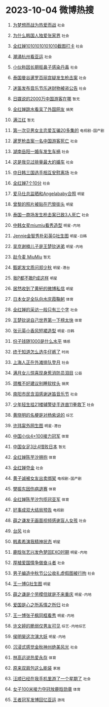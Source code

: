 # 2023-10-04 微博热搜 
1. [为梦想而战为热爱而战](https://m.weibo.cn/search?containerid=100103type%3D1%26t%3D10%26q%3D%23%E4%B8%BA%E6%A2%A6%E6%83%B3%E8%80%8C%E6%88%98%E4%B8%BA%E7%83%AD%E7%88%B1%E8%80%8C%E6%88%98%23&stream_entry_id=51&isnewpage=1&extparam=seat%3D1%26stream_entry_id%3D51%26pos%3D0%26c_type%3D51%26filter_type%3Drealtimehot%26dgr%3D0%26cate%3D10103%26q%3D%2523%25E4%25B8%25BA%25E6%25A2%25A6%25E6%2583%25B3%25E8%2580%258C%25E6%2588%2598%25E4%25B8%25BA%25E7%2583%25AD%25E7%2588%25B1%25E8%2580%258C%25E6%2588%2598%2523%26display_time%3D1696364291%26pre_seqid%3D16963642913200234726) `社会` 

2. [为什么韩国人独爱张家界](https://m.weibo.cn/search?containerid=100103type%3D1%26t%3D10%26q%3D%23%E4%B8%BA%E4%BB%80%E4%B9%88%E9%9F%A9%E5%9B%BD%E4%BA%BA%E7%8B%AC%E7%88%B1%E5%BC%A0%E5%AE%B6%E7%95%8C%23&stream_entry_id=31&isnewpage=1&extparam=seat%3D1%26realpos%3D1%26dgr%3D0%26pos%3D0%26c_type%3D31%26band_rank%3D1%26flag%3D1%26filter_type%3Drealtimehot%26stream_entry_id%3D31%26q%3D%2523%25E4%25B8%25BA%25E4%25BB%2580%25E4%25B9%2588%25E9%259F%25A9%25E5%259B%25BD%25E4%25BA%25BA%25E7%258B%25AC%25E7%2588%25B1%25E5%25BC%25A0%25E5%25AE%25B6%25E7%2595%258C%2523%26cate%3D5001%26lcate%3D5001%26display_time%3D1696364291%26pre_seqid%3D16963642913200234726) `社会` 

3. [全红婵10101010101010截图打卡](https://m.weibo.cn/search?containerid=100103type%3D1%26t%3D10%26q%3D%23%E5%85%A8%E7%BA%A2%E5%A9%B510101010101010%E6%88%AA%E5%9B%BE%E6%89%93%E5%8D%A1%23&stream_entry_id=31&isnewpage=1&extparam=seat%3D1%26realpos%3D2%26dgr%3D0%26pos%3D1%26c_type%3D31%26band_rank%3D2%26flag%3D16%26filter_type%3Drealtimehot%26stream_entry_id%3D31%26q%3D%2523%25E5%2585%25A8%25E7%25BA%25A2%25E5%25A9%25B510101010101010%25E6%2588%25AA%25E5%259B%25BE%25E6%2589%2593%25E5%258D%25A1%2523%26cate%3D5001%26lcate%3D5001%26display_time%3D1696364291%26pre_seqid%3D16963642913200234726) `社会` 

4. [潮涌杭州看亚运](https://m.weibo.cn/search?containerid=100103type%3D1%26t%3D10%26q%3D%23%E6%BD%AE%E6%B6%8C%E6%9D%AD%E5%B7%9E%E7%9C%8B%E4%BA%9A%E8%BF%90%23&stream_entry_id=31&isnewpage=1&extparam=seat%3D1%26realpos%3D3%26dgr%3D0%26pos%3D2%26c_type%3D31%26band_rank%3D3%26flag%3D0%26filter_type%3Drealtimehot%26stream_entry_id%3D31%26q%3D%2523%25E6%25BD%25AE%25E6%25B6%258C%25E6%259D%25AD%25E5%25B7%259E%25E7%259C%258B%25E4%25BA%259A%25E8%25BF%2590%2523%26cate%3D5001%26lcate%3D5001%26display_time%3D1696364291%26pre_seqid%3D16963642913200234726) `社会` 

5. [小伙称因长期抠鼻子感染丹毒](https://m.weibo.cn/search?containerid=100103type%3D1%26t%3D10%26q%3D%23%E5%B0%8F%E4%BC%99%E7%A7%B0%E5%9B%A0%E9%95%BF%E6%9C%9F%E6%8A%A0%E9%BC%BB%E5%AD%90%E6%84%9F%E6%9F%93%E4%B8%B9%E6%AF%92%23&stream_entry_id=31&isnewpage=1&extparam=seat%3D1%26realpos%3D4%26dgr%3D0%26pos%3D3%26c_type%3D31%26band_rank%3D4%26flag%3D0%26filter_type%3Drealtimehot%26stream_entry_id%3D31%26q%3D%2523%25E5%25B0%258F%25E4%25BC%2599%25E7%25A7%25B0%25E5%259B%25A0%25E9%2595%25BF%25E6%259C%259F%25E6%258A%25A0%25E9%25BC%25BB%25E5%25AD%2590%25E6%2584%259F%25E6%259F%2593%25E4%25B8%25B9%25E6%25AF%2592%2523%26cate%3D5001%26lcate%3D5001%26display_time%3D1696364291%26pre_seqid%3D16963642913200234726) `社会` 

6. [泰国曼谷暹罗百丽宫疑发生枪击案](https://m.weibo.cn/search?containerid=100103type%3D1%26t%3D10%26q%3D%23%E6%B3%B0%E5%9B%BD%E6%9B%BC%E8%B0%B7%E6%9A%B9%E7%BD%97%E7%99%BE%E4%B8%BD%E5%AE%AB%E7%96%91%E5%8F%91%E7%94%9F%E6%9E%AA%E5%87%BB%E6%A1%88%23&stream_entry_id=31&isnewpage=1&extparam=seat%3D1%26realpos%3D5%26dgr%3D0%26pos%3D4%26c_type%3D31%26band_rank%3D5%26flag%3D0%26filter_type%3Drealtimehot%26stream_entry_id%3D31%26q%3D%2523%25E6%25B3%25B0%25E5%259B%25BD%25E6%259B%25BC%25E8%25B0%25B7%25E6%259A%25B9%25E7%25BD%2597%25E7%2599%25BE%25E4%25B8%25BD%25E5%25AE%25AB%25E7%2596%2591%25E5%258F%2591%25E7%2594%259F%25E6%259E%25AA%25E5%2587%25BB%25E6%25A1%2588%2523%26cate%3D5001%26lcate%3D5001%26display_time%3D1696364291%26pre_seqid%3D16963642913200234726) `社会` 

7. [迷笛发布音乐节乐迷财物被盗公告](https://m.weibo.cn/search?containerid=100103type%3D1%26t%3D10%26q%3D%23%E8%BF%B7%E7%AC%9B%E5%8F%91%E5%B8%83%E9%9F%B3%E4%B9%90%E8%8A%82%E4%B9%90%E8%BF%B7%E8%B4%A2%E7%89%A9%E8%A2%AB%E7%9B%97%E5%85%AC%E5%91%8A%23&stream_entry_id=31&isnewpage=1&extparam=seat%3D1%26realpos%3D6%26dgr%3D0%26pos%3D5%26c_type%3D31%26band_rank%3D6%26flag%3D0%26filter_type%3Drealtimehot%26stream_entry_id%3D31%26q%3D%2523%25E8%25BF%25B7%25E7%25AC%259B%25E5%258F%2591%25E5%25B8%2583%25E9%259F%25B3%25E4%25B9%2590%25E8%258A%2582%25E4%25B9%2590%25E8%25BF%25B7%25E8%25B4%25A2%25E7%2589%25A9%25E8%25A2%25AB%25E7%259B%2597%25E5%2585%25AC%25E5%2591%258A%2523%26cate%3D5001%26lcate%3D5001%26display_time%3D1696364291%26pre_seqid%3D16963642913200234726) `社会` 

8. [日媒说的2000万中国游客在哪](https://m.weibo.cn/search?containerid=100103type%3D1%26t%3D10%26q%3D%E6%97%A5%E5%AA%92%E8%AF%B4%E7%9A%842000%E4%B8%87%E4%B8%AD%E5%9B%BD%E6%B8%B8%E5%AE%A2%E5%9C%A8%E5%93%AA&stream_entry_id=31&isnewpage=1&extparam=seat%3D1%26realpos%3D7%26dgr%3D0%26pos%3D6%26c_type%3D31%26band_rank%3D7%26flag%3D0%26filter_type%3Drealtimehot%26stream_entry_id%3D31%26q%3D%25E6%2597%25A5%25E5%25AA%2592%25E8%25AF%25B4%25E7%259A%25842000%25E4%25B8%2587%25E4%25B8%25AD%25E5%259B%25BD%25E6%25B8%25B8%25E5%25AE%25A2%25E5%259C%25A8%25E5%2593%25AA%26cate%3D5001%26lcate%3D5001%26display_time%3D1696364291%26pre_seqid%3D16963642913200234726) `暂无` 

9. [全红婵跳水看呆了外国网友](https://m.weibo.cn/search?containerid=100103type%3D1%26t%3D10%26q%3D%23%E5%85%A8%E7%BA%A2%E5%A9%B5%E8%B7%B3%E6%B0%B4%E7%9C%8B%E5%91%86%E4%BA%86%E5%A4%96%E5%9B%BD%E7%BD%91%E5%8F%8B%23&stream_entry_id=31&isnewpage=1&extparam=seat%3D1%26realpos%3D8%26dgr%3D0%26pos%3D7%26c_type%3D31%26band_rank%3D8%26flag%3D0%26filter_type%3Drealtimehot%26stream_entry_id%3D31%26q%3D%2523%25E5%2585%25A8%25E7%25BA%25A2%25E5%25A9%25B5%25E8%25B7%25B3%25E6%25B0%25B4%25E7%259C%258B%25E5%2591%2586%25E4%25BA%2586%25E5%25A4%2596%25E5%259B%25BD%25E7%25BD%2591%25E5%258F%258B%2523%26cate%3D5001%26lcate%3D5001%26display_time%3D1696364291%26pre_seqid%3D16963642913200234726) `搞笑` 

10. [满江红](https://m.weibo.cn/search?containerid=100103type%3D1%26t%3D10%26q%3D%E6%BB%A1%E6%B1%9F%E7%BA%A2&stream_entry_id=31&isnewpage=1&extparam=seat%3D1%26realpos%3D9%26dgr%3D0%26pos%3D8%26c_type%3D31%26band_rank%3D9%26flag%3D0%26filter_type%3Drealtimehot%26stream_entry_id%3D31%26q%3D%25E6%25BB%25A1%25E6%25B1%259F%25E7%25BA%25A2%26cate%3D5001%26lcate%3D5001%26display_time%3D1696364291%26pre_seqid%3D16963642913200234726) `暂无` 

11. [第一次见男女主恋爱互骗20多集的](https://m.weibo.cn/search?containerid=100103type%3D1%26t%3D10%26q%3D%23%E7%AC%AC%E4%B8%80%E6%AC%A1%E8%A7%81%E7%94%B7%E5%A5%B3%E4%B8%BB%E6%81%8B%E7%88%B1%E4%BA%92%E9%AA%9720%E5%A4%9A%E9%9B%86%E7%9A%84%23&stream_entry_id=31&isnewpage=1&extparam=seat%3D1%26realpos%3D10%26dgr%3D0%26pos%3D9%26c_type%3D31%26band_rank%3D10%26flag%3D0%26filter_type%3Drealtimehot%26stream_entry_id%3D31%26q%3D%2523%25E7%25AC%25AC%25E4%25B8%2580%25E6%25AC%25A1%25E8%25A7%2581%25E7%2594%25B7%25E5%25A5%25B3%25E4%25B8%25BB%25E6%2581%258B%25E7%2588%25B1%25E4%25BA%2592%25E9%25AA%259720%25E5%25A4%259A%25E9%259B%2586%25E7%259A%2584%2523%26cate%3D5001%26lcate%3D5001%26display_time%3D1696364291%26pre_seqid%3D16963642913200234726) `电视剧-国产剧` 

12. [暹罗枪击案一名中国游客死亡](https://m.weibo.cn/search?containerid=100103type%3D1%26t%3D10%26q%3D%23%E6%9A%B9%E7%BD%97%E6%9E%AA%E5%87%BB%E6%A1%88%E4%B8%80%E5%90%8D%E4%B8%AD%E5%9B%BD%E6%B8%B8%E5%AE%A2%E6%AD%BB%E4%BA%A1%23&stream_entry_id=31&isnewpage=1&extparam=seat%3D1%26realpos%3D11%26dgr%3D0%26pos%3D10%26c_type%3D31%26band_rank%3D11%26flag%3D2%26filter_type%3Drealtimehot%26stream_entry_id%3D31%26q%3D%2523%25E6%259A%25B9%25E7%25BD%2597%25E6%259E%25AA%25E5%2587%25BB%25E6%25A1%2588%25E4%25B8%2580%25E5%2590%258D%25E4%25B8%25AD%25E5%259B%25BD%25E6%25B8%25B8%25E5%25AE%25A2%25E6%25AD%25BB%25E4%25BA%25A1%2523%26cate%3D5001%26lcate%3D5001%26display_time%3D1696364291%26pre_seqid%3D16963642913200234726) `社会` 

13. [湖南岳阳一婚车发生车祸](https://m.weibo.cn/search?containerid=100103type%3D1%26t%3D10%26q%3D%23%E6%B9%96%E5%8D%97%E5%B2%B3%E9%98%B3%E4%B8%80%E5%A9%9A%E8%BD%A6%E5%8F%91%E7%94%9F%E8%BD%A6%E7%A5%B8%23&stream_entry_id=31&isnewpage=1&extparam=seat%3D1%26realpos%3D12%26dgr%3D0%26pos%3D11%26c_type%3D31%26band_rank%3D12%26flag%3D2%26filter_type%3Drealtimehot%26stream_entry_id%3D31%26q%3D%2523%25E6%25B9%2596%25E5%258D%2597%25E5%25B2%25B3%25E9%2598%25B3%25E4%25B8%2580%25E5%25A9%259A%25E8%25BD%25A6%25E5%258F%2591%25E7%2594%259F%25E8%25BD%25A6%25E7%25A5%25B8%2523%26cate%3D5001%26lcate%3D5001%26display_time%3D1696364291%26pre_seqid%3D16963642913200234726) `社会` 

14. [这是我见过排量最大的婚车](https://m.weibo.cn/search?containerid=100103type%3D1%26t%3D10%26q%3D%23%E8%BF%99%E6%98%AF%E6%88%91%E8%A7%81%E8%BF%87%E6%8E%92%E9%87%8F%E6%9C%80%E5%A4%A7%E7%9A%84%E5%A9%9A%E8%BD%A6%23&stream_entry_id=31&isnewpage=1&extparam=seat%3D1%26realpos%3D13%26dgr%3D0%26pos%3D12%26c_type%3D31%26band_rank%3D13%26flag%3D32768%26filter_type%3Drealtimehot%26stream_entry_id%3D31%26q%3D%2523%25E8%25BF%2599%25E6%2598%25AF%25E6%2588%2591%25E8%25A7%2581%25E8%25BF%2587%25E6%258E%2592%25E9%2587%258F%25E6%259C%2580%25E5%25A4%25A7%25E7%259A%2584%25E5%25A9%259A%25E8%25BD%25A6%2523%26cate%3D5001%26lcate%3D5001%26display_time%3D1696364291%26pre_seqid%3D16963642913200234726) `社会` 

15. [中日韩三国选手相互安慰离场](https://m.weibo.cn/search?containerid=100103type%3D1%26t%3D10%26q%3D%23%E4%B8%AD%E6%97%A5%E9%9F%A9%E4%B8%89%E5%9B%BD%E9%80%89%E6%89%8B%E7%9B%B8%E4%BA%92%E5%AE%89%E6%85%B0%E7%A6%BB%E5%9C%BA%23&stream_entry_id=31&isnewpage=1&extparam=seat%3D1%26realpos%3D14%26dgr%3D0%26pos%3D13%26c_type%3D31%26band_rank%3D14%26flag%3D0%26filter_type%3Drealtimehot%26stream_entry_id%3D31%26q%3D%2523%25E4%25B8%25AD%25E6%2597%25A5%25E9%259F%25A9%25E4%25B8%2589%25E5%259B%25BD%25E9%2580%2589%25E6%2589%258B%25E7%259B%25B8%25E4%25BA%2592%25E5%25AE%2589%25E6%2585%25B0%25E7%25A6%25BB%25E5%259C%25BA%2523%26cate%3D5001%26lcate%3D5001%26display_time%3D1696364291%26pre_seqid%3D16963642913200234726) `社会` 

16. [全红婵7个10分](https://m.weibo.cn/search?containerid=100103type%3D1%26t%3D10%26q%3D%23%E5%85%A8%E7%BA%A2%E5%A9%B57%E4%B8%AA10%E5%88%86%23&stream_entry_id=31&isnewpage=1&extparam=seat%3D1%26realpos%3D15%26dgr%3D0%26pos%3D14%26c_type%3D31%26band_rank%3D15%26flag%3D0%26filter_type%3Drealtimehot%26stream_entry_id%3D31%26q%3D%2523%25E5%2585%25A8%25E7%25BA%25A2%25E5%25A9%25B57%25E4%25B8%25AA10%25E5%2588%2586%2523%26cate%3D5001%26lcate%3D5001%26display_time%3D1696364291%26pre_seqid%3D16963642913200234726) `社会` 

17. [爱马仕总监晒和Angelababy合照](https://m.weibo.cn/search?containerid=100103type%3D1%26t%3D10%26q%3D%23%E7%88%B1%E9%A9%AC%E4%BB%95%E6%80%BB%E7%9B%91%E6%99%92%E5%92%8CAngelababy%E5%90%88%E7%85%A7%23&stream_entry_id=31&isnewpage=1&extparam=seat%3D1%26realpos%3D16%26dgr%3D0%26pos%3D15%26c_type%3D31%26band_rank%3D16%26flag%3D2%26filter_type%3Drealtimehot%26stream_entry_id%3D31%26q%3D%2523%25E7%2588%25B1%25E9%25A9%25AC%25E4%25BB%2595%25E6%2580%25BB%25E7%259B%2591%25E6%2599%2592%25E5%2592%258CAngelababy%25E5%2590%2588%25E7%2585%25A7%2523%26cate%3D5001%26lcate%3D5001%26display_time%3D1696364291%26pre_seqid%3D16963642913200234726) `明星` 

18. [曾黎的照片被贴在巴黎街头](https://m.weibo.cn/search?containerid=100103type%3D1%26t%3D10%26q%3D%23%E6%9B%BE%E9%BB%8E%E7%9A%84%E7%85%A7%E7%89%87%E8%A2%AB%E8%B4%B4%E5%9C%A8%E5%B7%B4%E9%BB%8E%E8%A1%97%E5%A4%B4%23&stream_entry_id=31&isnewpage=1&extparam=seat%3D1%26realpos%3D17%26dgr%3D0%26pos%3D16%26c_type%3D31%26band_rank%3D17%26flag%3D2%26filter_type%3Drealtimehot%26stream_entry_id%3D31%26q%3D%2523%25E6%259B%25BE%25E9%25BB%258E%25E7%259A%2584%25E7%2585%25A7%25E7%2589%2587%25E8%25A2%25AB%25E8%25B4%25B4%25E5%259C%25A8%25E5%25B7%25B4%25E9%25BB%258E%25E8%25A1%2597%25E5%25A4%25B4%2523%26cate%3D5001%26lcate%3D5001%26display_time%3D1696364291%26pre_seqid%3D16963642913200234726) `明星` 

19. [泰国一商场发生枪击案已致3人死亡](https://m.weibo.cn/search?containerid=100103type%3D1%26t%3D10%26q%3D%23%E6%B3%B0%E5%9B%BD%E4%B8%80%E5%95%86%E5%9C%BA%E5%8F%91%E7%94%9F%E6%9E%AA%E5%87%BB%E6%A1%88%E5%B7%B2%E8%87%B43%E4%BA%BA%E6%AD%BB%E4%BA%A1%23&stream_entry_id=31&isnewpage=1&extparam=seat%3D1%26realpos%3D18%26dgr%3D0%26pos%3D17%26c_type%3D31%26band_rank%3D18%26flag%3D0%26filter_type%3Drealtimehot%26stream_entry_id%3D31%26q%3D%2523%25E6%25B3%25B0%25E5%259B%25BD%25E4%25B8%2580%25E5%2595%2586%25E5%259C%25BA%25E5%258F%2591%25E7%2594%259F%25E6%259E%25AA%25E5%2587%25BB%25E6%25A1%2588%25E5%25B7%25B2%25E8%2587%25B43%25E4%25BA%25BA%25E6%25AD%25BB%25E4%25BA%25A1%2523%26cate%3D5001%26lcate%3D5001%26display_time%3D1696364291%26pre_seqid%3D16963642913200234726) `社会` 

20. [中韩女星miumiu看秀造型](https://m.weibo.cn/search?containerid=100103type%3D1%26t%3D10%26q%3D%23%E4%B8%AD%E9%9F%A9%E5%A5%B3%E6%98%9Fmiumiu%E7%9C%8B%E7%A7%80%E9%80%A0%E5%9E%8B%23&stream_entry_id=31&isnewpage=1&extparam=seat%3D1%26realpos%3D19%26dgr%3D0%26pos%3D18%26c_type%3D31%26band_rank%3D19%26flag%3D0%26filter_type%3Drealtimehot%26stream_entry_id%3D31%26q%3D%2523%25E4%25B8%25AD%25E9%259F%25A9%25E5%25A5%25B3%25E6%2598%259Fmiumiu%25E7%259C%258B%25E7%25A7%2580%25E9%2580%25A0%25E5%259E%258B%2523%26cate%3D5001%26lcate%3D5001%26display_time%3D1696364291%26pre_seqid%3D16963642913200234726) `明星-内地` 

21. [Jennie金智秀朴彩英G社生图](https://m.weibo.cn/search?containerid=100103type%3D1%26t%3D10%26q%3D%23Jennie%E9%87%91%E6%99%BA%E7%A7%80%E6%9C%B4%E5%BD%A9%E8%8B%B1G%E7%A4%BE%E7%94%9F%E5%9B%BE%23&stream_entry_id=31&isnewpage=1&extparam=seat%3D1%26realpos%3D20%26dgr%3D0%26pos%3D19%26c_type%3D31%26band_rank%3D20%26flag%3D0%26filter_type%3Drealtimehot%26stream_entry_id%3D31%26q%3D%2523Jennie%25E9%2587%2591%25E6%2599%25BA%25E7%25A7%2580%25E6%259C%25B4%25E5%25BD%25A9%25E8%258B%25B1G%25E7%25A4%25BE%25E7%2594%259F%25E5%259B%25BE%2523%26cate%3D5001%26lcate%3D5001%26display_time%3D1696364291%26pre_seqid%3D16963642913200234726) `明星-日韩` 

22. [吴京谢楠儿子是王楚钦迷弟](https://m.weibo.cn/search?containerid=100103type%3D1%26t%3D10%26q%3D%23%E5%90%B4%E4%BA%AC%E8%B0%A2%E6%A5%A0%E5%84%BF%E5%AD%90%E6%98%AF%E7%8E%8B%E6%A5%9A%E9%92%A6%E8%BF%B7%E5%BC%9F%23&stream_entry_id=31&isnewpage=1&extparam=seat%3D1%26realpos%3D21%26dgr%3D0%26pos%3D20%26c_type%3D31%26band_rank%3D21%26flag%3D0%26filter_type%3Drealtimehot%26stream_entry_id%3D31%26q%3D%2523%25E5%2590%25B4%25E4%25BA%25AC%25E8%25B0%25A2%25E6%25A5%25A0%25E5%2584%25BF%25E5%25AD%2590%25E6%2598%25AF%25E7%258E%258B%25E6%25A5%259A%25E9%2592%25A6%25E8%25BF%25B7%25E5%25BC%259F%2523%26cate%3D5001%26lcate%3D5001%26display_time%3D1696364291%26pre_seqid%3D16963642913200234726) `明星-内地` 

23. [赵今麦 MiuMiu](https://m.weibo.cn/search?containerid=100103type%3D1%26t%3D10%26q%3D%E8%B5%B5%E4%BB%8A%E9%BA%A6+MiuMiu&stream_entry_id=31&isnewpage=1&extparam=seat%3D1%26realpos%3D22%26dgr%3D0%26pos%3D21%26c_type%3D31%26band_rank%3D22%26flag%3D0%26filter_type%3Drealtimehot%26stream_entry_id%3D31%26q%3D%25E8%25B5%25B5%25E4%25BB%258A%25E9%25BA%25A6%2520MiuMiu%26cate%3D5001%26lcate%3D5001%26display_time%3D1696364291%26pre_seqid%3D16963642913200234726) `暂无` 

24. [甄妮发文质问郑少秋](https://m.weibo.cn/search?containerid=100103type%3D1%26t%3D10%26q%3D%23%E7%94%84%E5%A6%AE%E5%8F%91%E6%96%87%E8%B4%A8%E9%97%AE%E9%83%91%E5%B0%91%E7%A7%8B%23&stream_entry_id=31&isnewpage=1&extparam=seat%3D1%26realpos%3D23%26dgr%3D0%26pos%3D22%26c_type%3D31%26band_rank%3D23%26flag%3D0%26filter_type%3Drealtimehot%26stream_entry_id%3D31%26q%3D%2523%25E7%2594%2584%25E5%25A6%25AE%25E5%258F%2591%25E6%2596%2587%25E8%25B4%25A8%25E9%2597%25AE%25E9%2583%2591%25E5%25B0%2591%25E7%25A7%258B%2523%26cate%3D5001%26lcate%3D5001%26display_time%3D1696364291%26pre_seqid%3D16963642913200234726) `明星-港台` 

25. [我P都不敢P成这样](https://m.weibo.cn/search?containerid=100103type%3D1%26t%3D10%26q%3D%23%E6%88%91P%E9%83%BD%E4%B8%8D%E6%95%A2P%E6%88%90%E8%BF%99%E6%A0%B7%23&stream_entry_id=31&isnewpage=1&extparam=seat%3D1%26realpos%3D24%26dgr%3D0%26pos%3D23%26c_type%3D31%26band_rank%3D24%26flag%3D0%26filter_type%3Drealtimehot%26stream_entry_id%3D31%26q%3D%2523%25E6%2588%2591P%25E9%2583%25BD%25E4%25B8%258D%25E6%2595%25A2P%25E6%2588%2590%25E8%25BF%2599%25E6%25A0%25B7%2523%26cate%3D5001%26lcate%3D5001%26display_time%3D1696364291%26pre_seqid%3D16963642913200234726) `明星` 

26. [居然收到了黄轩的微博私信](https://m.weibo.cn/search?containerid=100103type%3D1%26t%3D10%26q%3D%23%E5%B1%85%E7%84%B6%E6%94%B6%E5%88%B0%E4%BA%86%E9%BB%84%E8%BD%A9%E7%9A%84%E5%BE%AE%E5%8D%9A%E7%A7%81%E4%BF%A1%23&stream_entry_id=31&isnewpage=1&extparam=seat%3D1%26realpos%3D25%26dgr%3D0%26pos%3D24%26c_type%3D31%26band_rank%3D25%26flag%3D0%26filter_type%3Drealtimehot%26stream_entry_id%3D31%26q%3D%2523%25E5%25B1%2585%25E7%2584%25B6%25E6%2594%25B6%25E5%2588%25B0%25E4%25BA%2586%25E9%25BB%2584%25E8%25BD%25A9%25E7%259A%2584%25E5%25BE%25AE%25E5%258D%259A%25E7%25A7%2581%25E4%25BF%25A1%2523%26cate%3D5001%26lcate%3D5001%26display_time%3D1696364291%26pre_seqid%3D16963642913200234726) `明星` 

27. [日本女足全队向水庆霞鞠躬](https://m.weibo.cn/search?containerid=100103type%3D1%26t%3D10%26q%3D%23%E6%97%A5%E6%9C%AC%E5%A5%B3%E8%B6%B3%E5%85%A8%E9%98%9F%E5%90%91%E6%B0%B4%E5%BA%86%E9%9C%9E%E9%9E%A0%E8%BA%AC%23&stream_entry_id=31&isnewpage=1&extparam=seat%3D1%26realpos%3D26%26dgr%3D0%26pos%3D25%26c_type%3D31%26band_rank%3D26%26flag%3D0%26filter_type%3Drealtimehot%26stream_entry_id%3D31%26q%3D%2523%25E6%2597%25A5%25E6%259C%25AC%25E5%25A5%25B3%25E8%25B6%25B3%25E5%2585%25A8%25E9%2598%259F%25E5%2590%2591%25E6%25B0%25B4%25E5%25BA%2586%25E9%259C%259E%25E9%259E%25A0%25E8%25BA%25AC%2523%26cate%3D5001%26lcate%3D5001%26display_time%3D1696364291%26pre_seqid%3D16963642913200234726) `体育` 

28. [全红婵的采访一般只有三个字](https://m.weibo.cn/search?containerid=100103type%3D1%26t%3D10%26q%3D%23%E5%85%A8%E7%BA%A2%E5%A9%B5%E7%9A%84%E9%87%87%E8%AE%BF%E4%B8%80%E8%88%AC%E5%8F%AA%E6%9C%89%E4%B8%89%E4%B8%AA%E5%AD%97%23&stream_entry_id=31&isnewpage=1&extparam=seat%3D1%26realpos%3D27%26dgr%3D0%26pos%3D26%26c_type%3D31%26band_rank%3D27%26flag%3D0%26filter_type%3Drealtimehot%26stream_entry_id%3D31%26q%3D%2523%25E5%2585%25A8%25E7%25BA%25A2%25E5%25A9%25B5%25E7%259A%2584%25E9%2587%2587%25E8%25AE%25BF%25E4%25B8%2580%25E8%2588%25AC%25E5%258F%25AA%25E6%259C%2589%25E4%25B8%2589%25E4%25B8%25AA%25E5%25AD%2597%2523%26cate%3D5001%26lcate%3D5001%26display_time%3D1696364291%26pre_seqid%3D16963642913200234726) `社会` 

29. [王楚钦说自己世界第一下榜太快](https://m.weibo.cn/search?containerid=100103type%3D1%26t%3D10%26q%3D%23%E7%8E%8B%E6%A5%9A%E9%92%A6%E8%AF%B4%E8%87%AA%E5%B7%B1%E4%B8%96%E7%95%8C%E7%AC%AC%E4%B8%80%E4%B8%8B%E6%A6%9C%E5%A4%AA%E5%BF%AB%23&stream_entry_id=31&isnewpage=1&extparam=seat%3D1%26realpos%3D28%26dgr%3D0%26pos%3D27%26c_type%3D31%26band_rank%3D28%26flag%3D0%26filter_type%3Drealtimehot%26stream_entry_id%3D31%26q%3D%2523%25E7%258E%258B%25E6%25A5%259A%25E9%2592%25A6%25E8%25AF%25B4%25E8%2587%25AA%25E5%25B7%25B1%25E4%25B8%2596%25E7%2595%258C%25E7%25AC%25AC%25E4%25B8%2580%25E4%25B8%258B%25E6%25A6%259C%25E5%25A4%25AA%25E5%25BF%25AB%2523%26cate%3D5001%26lcate%3D5001%26display_time%3D1696364291%26pre_seqid%3D16963642913200234726) `体育` 

30. [张元英小香风短裙造型](https://m.weibo.cn/search?containerid=100103type%3D1%26t%3D10%26q%3D%23%E5%BC%A0%E5%85%83%E8%8B%B1%E5%B0%8F%E9%A6%99%E9%A3%8E%E7%9F%AD%E8%A3%99%E9%80%A0%E5%9E%8B%23&stream_entry_id=31&isnewpage=1&extparam=seat%3D1%26realpos%3D29%26dgr%3D0%26pos%3D28%26c_type%3D31%26band_rank%3D29%26flag%3D0%26filter_type%3Drealtimehot%26stream_entry_id%3D31%26q%3D%2523%25E5%25BC%25A0%25E5%2585%2583%25E8%258B%25B1%25E5%25B0%258F%25E9%25A6%2599%25E9%25A3%258E%25E7%259F%25AD%25E8%25A3%2599%25E9%2580%25A0%25E5%259E%258B%2523%26cate%3D5001%26lcate%3D5001%26display_time%3D1696364291%26pre_seqid%3D16963642913200234726) `明星-日韩` 

31. [份子钱随1000是什么水平](https://m.weibo.cn/search?containerid=100103type%3D1%26t%3D10%26q%3D%23%E4%BB%BD%E5%AD%90%E9%92%B1%E9%9A%8F1000%E6%98%AF%E4%BB%80%E4%B9%88%E6%B0%B4%E5%B9%B3%23&stream_entry_id=31&isnewpage=1&extparam=seat%3D1%26realpos%3D30%26dgr%3D0%26pos%3D29%26c_type%3D31%26band_rank%3D30%26flag%3D0%26filter_type%3Drealtimehot%26stream_entry_id%3D31%26q%3D%2523%25E4%25BB%25BD%25E5%25AD%2590%25E9%2592%25B1%25E9%259A%258F1000%25E6%2598%25AF%25E4%25BB%2580%25E4%25B9%2588%25E6%25B0%25B4%25E5%25B9%25B3%2523%26cate%3D5001%26lcate%3D5001%26display_time%3D1696364291%26pre_seqid%3D16963642913200234726) `情感` 

32. [终于知道怎么选牛仔裤了](https://m.weibo.cn/search?containerid=100103type%3D1%26t%3D10%26q%3D%23%E7%BB%88%E4%BA%8E%E7%9F%A5%E9%81%93%E6%80%8E%E4%B9%88%E9%80%89%E7%89%9B%E4%BB%94%E8%A3%A4%E4%BA%86%23&stream_entry_id=31&isnewpage=1&extparam=seat%3D1%26realpos%3D31%26dgr%3D0%26pos%3D30%26c_type%3D31%26band_rank%3D31%26flag%3D0%26filter_type%3Drealtimehot%26stream_entry_id%3D31%26q%3D%2523%25E7%25BB%2588%25E4%25BA%258E%25E7%259F%25A5%25E9%2581%2593%25E6%2580%258E%25E4%25B9%2588%25E9%2580%2589%25E7%2589%259B%25E4%25BB%2594%25E8%25A3%25A4%25E4%25BA%2586%2523%26cate%3D5001%26lcate%3D5001%26display_time%3D1696364291%26pre_seqid%3D16963642913200234726) `时尚` 

33. [上海人正在外滩排队登月](https://m.weibo.cn/search?containerid=100103type%3D1%26t%3D10%26q%3D%23%E4%B8%8A%E6%B5%B7%E4%BA%BA%E6%AD%A3%E5%9C%A8%E5%A4%96%E6%BB%A9%E6%8E%92%E9%98%9F%E7%99%BB%E6%9C%88%23&stream_entry_id=31&isnewpage=1&extparam=seat%3D1%26realpos%3D32%26dgr%3D0%26pos%3D31%26c_type%3D31%26band_rank%3D32%26flag%3D1%26filter_type%3Drealtimehot%26stream_entry_id%3D31%26q%3D%2523%25E4%25B8%258A%25E6%25B5%25B7%25E4%25BA%25BA%25E6%25AD%25A3%25E5%259C%25A8%25E5%25A4%2596%25E6%25BB%25A9%25E6%258E%2592%25E9%2598%259F%25E7%2599%25BB%25E6%259C%2588%2523%26cate%3D5001%26lcate%3D5001%26display_time%3D1696364291%26pre_seqid%3D16963642913200234726) `社会` 

34. [满月女儿惊喜现身惹消防员泪目](https://m.weibo.cn/search?containerid=100103type%3D1%26t%3D10%26q%3D%23%E6%BB%A1%E6%9C%88%E5%A5%B3%E5%84%BF%E6%83%8A%E5%96%9C%E7%8E%B0%E8%BA%AB%E6%83%B9%E6%B6%88%E9%98%B2%E5%91%98%E6%B3%AA%E7%9B%AE%23&stream_entry_id=31&isnewpage=1&extparam=seat%3D1%26realpos%3D33%26dgr%3D0%26pos%3D32%26c_type%3D31%26band_rank%3D33%26flag%3D32768%26filter_type%3Drealtimehot%26stream_entry_id%3D31%26q%3D%2523%25E6%25BB%25A1%25E6%259C%2588%25E5%25A5%25B3%25E5%2584%25BF%25E6%2583%258A%25E5%2596%259C%25E7%258E%25B0%25E8%25BA%25AB%25E6%2583%25B9%25E6%25B6%2588%25E9%2598%25B2%25E5%2591%2598%25E6%25B3%25AA%25E7%259B%25AE%2523%26cate%3D5001%26lcate%3D5001%26display_time%3D1696364291%26pre_seqid%3D16963642913200234726) `公益` 

35. [颈椎不好建议别睡软枕头](https://m.weibo.cn/search?containerid=100103type%3D1%26t%3D10%26q%3D%23%E9%A2%88%E6%A4%8E%E4%B8%8D%E5%A5%BD%E5%BB%BA%E8%AE%AE%E5%88%AB%E7%9D%A1%E8%BD%AF%E6%9E%95%E5%A4%B4%23&stream_entry_id=31&isnewpage=1&extparam=seat%3D1%26realpos%3D34%26dgr%3D0%26pos%3D33%26c_type%3D31%26band_rank%3D34%26flag%3D0%26filter_type%3Drealtimehot%26stream_entry_id%3D31%26q%3D%2523%25E9%25A2%2588%25E6%25A4%258E%25E4%25B8%258D%25E5%25A5%25BD%25E5%25BB%25BA%25E8%25AE%25AE%25E5%2588%25AB%25E7%259D%25A1%25E8%25BD%25AF%25E6%259E%2595%25E5%25A4%25B4%2523%26cate%3D5001%26lcate%3D5001%26display_time%3D1696364291%26pre_seqid%3D16963642913200234726) `搞笑` 

36. [南阳市民含泪感谢迷笛音乐节](https://m.weibo.cn/search?containerid=100103type%3D1%26t%3D10%26q%3D%23%E5%8D%97%E9%98%B3%E5%B8%82%E6%B0%91%E5%90%AB%E6%B3%AA%E6%84%9F%E8%B0%A2%E8%BF%B7%E7%AC%9B%E9%9F%B3%E4%B9%90%E8%8A%82%23&stream_entry_id=31&isnewpage=1&extparam=seat%3D1%26realpos%3D35%26dgr%3D0%26pos%3D34%26c_type%3D31%26band_rank%3D35%26flag%3D32768%26filter_type%3Drealtimehot%26stream_entry_id%3D31%26q%3D%2523%25E5%258D%2597%25E9%2598%25B3%25E5%25B8%2582%25E6%25B0%2591%25E5%2590%25AB%25E6%25B3%25AA%25E6%2584%259F%25E8%25B0%25A2%25E8%25BF%25B7%25E7%25AC%259B%25E9%259F%25B3%25E4%25B9%2590%25E8%258A%2582%2523%26cate%3D5001%26lcate%3D5001%26display_time%3D1696364291%26pre_seqid%3D16963642913200234726) `社会` 

37. [少年轻生挂21楼辅警徒手连凿11拳救下](https://m.weibo.cn/search?containerid=100103type%3D1%26t%3D10%26q%3D%23%E5%B0%91%E5%B9%B4%E8%BD%BB%E7%94%9F%E6%8C%8221%E6%A5%BC%E8%BE%85%E8%AD%A6%E5%BE%92%E6%89%8B%E8%BF%9E%E5%87%BF11%E6%8B%B3%E6%95%91%E4%B8%8B%23&stream_entry_id=31&isnewpage=1&extparam=seat%3D1%26realpos%3D36%26dgr%3D0%26pos%3D35%26c_type%3D31%26band_rank%3D36%26flag%3D32768%26filter_type%3Drealtimehot%26stream_entry_id%3D31%26q%3D%2523%25E5%25B0%2591%25E5%25B9%25B4%25E8%25BD%25BB%25E7%2594%259F%25E6%258C%258221%25E6%25A5%25BC%25E8%25BE%2585%25E8%25AD%25A6%25E5%25BE%2592%25E6%2589%258B%25E8%25BF%259E%25E5%2587%25BF11%25E6%258B%25B3%25E6%2595%2591%25E4%25B8%258B%2523%26cate%3D5001%26lcate%3D5001%26display_time%3D1696364291%26pre_seqid%3D16963642913200234726) `社会` 

38. [黄晓明的名梗是对杨紫说的](https://m.weibo.cn/search?containerid=100103type%3D1%26t%3D10%26q%3D%23%E9%BB%84%E6%99%93%E6%98%8E%E7%9A%84%E5%90%8D%E6%A2%97%E6%98%AF%E5%AF%B9%E6%9D%A8%E7%B4%AB%E8%AF%B4%E7%9A%84%23&stream_entry_id=31&isnewpage=1&extparam=seat%3D1%26realpos%3D37%26dgr%3D0%26pos%3D36%26c_type%3D31%26band_rank%3D37%26flag%3D0%26filter_type%3Drealtimehot%26stream_entry_id%3D31%26q%3D%2523%25E9%25BB%2584%25E6%2599%2593%25E6%2598%258E%25E7%259A%2584%25E5%2590%258D%25E6%25A2%2597%25E6%2598%25AF%25E5%25AF%25B9%25E6%259D%25A8%25E7%25B4%25AB%25E8%25AF%25B4%25E7%259A%2584%2523%26cate%3D5001%26lcate%3D5001%26display_time%3D1696364291%26pre_seqid%3D16963642913200234726) `综艺` 

39. [许玮甯外网生图](https://m.weibo.cn/search?containerid=100103type%3D1%26t%3D10%26q%3D%23%E8%AE%B8%E7%8E%AE%E7%94%AF%E5%A4%96%E7%BD%91%E7%94%9F%E5%9B%BE%23&stream_entry_id=31&isnewpage=1&extparam=seat%3D1%26realpos%3D38%26dgr%3D0%26pos%3D37%26c_type%3D31%26band_rank%3D38%26flag%3D0%26filter_type%3Drealtimehot%26stream_entry_id%3D31%26q%3D%2523%25E8%25AE%25B8%25E7%258E%25AE%25E7%2594%25AF%25E5%25A4%2596%25E7%25BD%2591%25E7%2594%259F%25E5%259B%25BE%2523%26cate%3D5001%26lcate%3D5001%26display_time%3D1696364291%26pre_seqid%3D16963642913200234726) `明星-港台` 

40. [中国小伙4×100接力冠军](https://m.weibo.cn/search?containerid=100103type%3D1%26t%3D10%26q%3D%23%E4%B8%AD%E5%9B%BD%E5%B0%8F%E4%BC%994%C3%97100%E6%8E%A5%E5%8A%9B%E5%86%A0%E5%86%9B%23&stream_entry_id=31&isnewpage=1&extparam=seat%3D1%26realpos%3D39%26dgr%3D0%26pos%3D38%26c_type%3D31%26band_rank%3D39%26flag%3D0%26filter_type%3Drealtimehot%26stream_entry_id%3D31%26q%3D%2523%25E4%25B8%25AD%25E5%259B%25BD%25E5%25B0%258F%25E4%25BC%25994%25C3%2597100%25E6%258E%25A5%25E5%258A%259B%25E5%2586%25A0%25E5%2586%259B%2523%26cate%3D5001%26lcate%3D5001%26display_time%3D1696364291%26pre_seqid%3D16963642913200234726) `体育` 

41. [中国女足3比4惜败日本](https://m.weibo.cn/search?containerid=100103type%3D1%26t%3D10%26q%3D%E4%B8%AD%E5%9B%BD%E5%A5%B3%E8%B6%B33%E6%AF%944%E6%83%9C%E8%B4%A5%E6%97%A5%E6%9C%AC&stream_entry_id=31&isnewpage=1&extparam=seat%3D1%26realpos%3D40%26dgr%3D0%26pos%3D39%26c_type%3D31%26band_rank%3D40%26flag%3D0%26filter_type%3Drealtimehot%26stream_entry_id%3D31%26q%3D%25E4%25B8%25AD%25E5%259B%25BD%25E5%25A5%25B3%25E8%25B6%25B33%25E6%25AF%25944%25E6%2583%259C%25E8%25B4%25A5%25E6%2597%25A5%25E6%259C%25AC%26cate%3D5001%26lcate%3D5001%26display_time%3D1696364291%26pre_seqid%3D16963642913200234726) `暂无` 

42. [全红婵陈芋汐拥抱](https://m.weibo.cn/search?containerid=100103type%3D1%26t%3D10%26q%3D%23%E5%85%A8%E7%BA%A2%E5%A9%B5%E9%99%88%E8%8A%8B%E6%B1%90%E6%8B%A5%E6%8A%B1%23&stream_entry_id=31&isnewpage=1&extparam=seat%3D1%26realpos%3D41%26dgr%3D0%26pos%3D40%26c_type%3D31%26band_rank%3D41%26flag%3D0%26filter_type%3Drealtimehot%26stream_entry_id%3D31%26q%3D%2523%25E5%2585%25A8%25E7%25BA%25A2%25E5%25A9%25B5%25E9%2599%2588%25E8%258A%258B%25E6%25B1%2590%25E6%258B%25A5%25E6%258A%25B1%2523%26cate%3D5001%26lcate%3D5001%26display_time%3D1696364291%26pre_seqid%3D16963642913200234726) `体育` 

43. [全红婵夺金](https://m.weibo.cn/search?containerid=100103type%3D1%26t%3D10%26q%3D%23%E5%85%A8%E7%BA%A2%E5%A9%B5%E5%A4%BA%E9%87%91%23&stream_entry_id=31&isnewpage=1&extparam=seat%3D1%26realpos%3D42%26dgr%3D0%26pos%3D41%26c_type%3D31%26band_rank%3D42%26flag%3D0%26filter_type%3Drealtimehot%26stream_entry_id%3D31%26q%3D%2523%25E5%2585%25A8%25E7%25BA%25A2%25E5%25A9%25B5%25E5%25A4%25BA%25E9%2587%2591%2523%26cate%3D5001%26lcate%3D5001%26display_time%3D1696364291%26pre_seqid%3D16963642913200234726) `社会` 

44. [黄子诚被女友出卖绑架](https://m.weibo.cn/search?containerid=100103type%3D1%26t%3D10%26q%3D%23%E9%BB%84%E5%AD%90%E8%AF%9A%E8%A2%AB%E5%A5%B3%E5%8F%8B%E5%87%BA%E5%8D%96%E7%BB%91%E6%9E%B6%23&stream_entry_id=31&isnewpage=1&extparam=seat%3D1%26realpos%3D43%26dgr%3D0%26pos%3D42%26c_type%3D31%26band_rank%3D43%26flag%3D0%26filter_type%3Drealtimehot%26stream_entry_id%3D31%26q%3D%2523%25E9%25BB%2584%25E5%25AD%2590%25E8%25AF%259A%25E8%25A2%25AB%25E5%25A5%25B3%25E5%258F%258B%25E5%2587%25BA%25E5%258D%2596%25E7%25BB%2591%25E6%259E%25B6%2523%26cate%3D5001%26lcate%3D5001%26display_time%3D1696364291%26pre_seqid%3D16963642913200234726) `电视剧-国产剧` 

45. [樊振东因伤病退赛](https://m.weibo.cn/search?containerid=100103type%3D1%26t%3D10%26q%3D%23%E6%A8%8A%E6%8C%AF%E4%B8%9C%E5%9B%A0%E4%BC%A4%E7%97%85%E9%80%80%E8%B5%9B%23&stream_entry_id=31&isnewpage=1&extparam=seat%3D1%26realpos%3D44%26dgr%3D0%26pos%3D43%26c_type%3D31%26band_rank%3D44%26flag%3D0%26filter_type%3Drealtimehot%26stream_entry_id%3D31%26q%3D%2523%25E6%25A8%258A%25E6%258C%25AF%25E4%25B8%259C%25E5%259B%25A0%25E4%25BC%25A4%25E7%2597%2585%25E9%2580%2580%25E8%25B5%259B%2523%26cate%3D5001%26lcate%3D5001%26display_time%3D1696364291%26pre_seqid%3D16963642913200234726) `体育` 

46. [全红婵陈芋汐包揽冠亚军](https://m.weibo.cn/search?containerid=100103type%3D1%26t%3D10%26q%3D%23%E5%85%A8%E7%BA%A2%E5%A9%B5%E9%99%88%E8%8A%8B%E6%B1%90%E5%8C%85%E6%8F%BD%E5%86%A0%E4%BA%9A%E5%86%9B%23&stream_entry_id=31&isnewpage=1&extparam=seat%3D1%26realpos%3D45%26dgr%3D0%26pos%3D44%26c_type%3D31%26band_rank%3D45%26flag%3D0%26filter_type%3Drealtimehot%26stream_entry_id%3D31%26q%3D%2523%25E5%2585%25A8%25E7%25BA%25A2%25E5%25A9%25B5%25E9%2599%2588%25E8%258A%258B%25E6%25B1%2590%25E5%258C%2585%25E6%258F%25BD%25E5%2586%25A0%25E4%25BA%259A%25E5%2586%259B%2523%26cate%3D5001%26lcate%3D5001%26display_time%3D1696364291%26pre_seqid%3D16963642913200234726) `体育` 

47. [好事成双大结局预告](https://m.weibo.cn/search?containerid=100103type%3D1%26t%3D10%26q%3D%23%E5%A5%BD%E4%BA%8B%E6%88%90%E5%8F%8C%E5%A4%A7%E7%BB%93%E5%B1%80%E9%A2%84%E5%91%8A%23&stream_entry_id=31&isnewpage=1&extparam=seat%3D1%26realpos%3D46%26dgr%3D0%26pos%3D45%26c_type%3D31%26band_rank%3D46%26flag%3D0%26filter_type%3Drealtimehot%26stream_entry_id%3D31%26q%3D%2523%25E5%25A5%25BD%25E4%25BA%258B%25E6%2588%2590%25E5%258F%258C%25E5%25A4%25A7%25E7%25BB%2593%25E5%25B1%2580%25E9%25A2%2584%25E5%2591%258A%2523%26cate%3D5001%26lcate%3D5001%26display_time%3D1696364291%26pre_seqid%3D16963642913200234726) `电视剧` 

48. [薛之谦发无画面视频感谢盲人女孩](https://m.weibo.cn/search?containerid=100103type%3D1%26t%3D10%26q%3D%23%E8%96%9B%E4%B9%8B%E8%B0%A6%E5%8F%91%E6%97%A0%E7%94%BB%E9%9D%A2%E8%A7%86%E9%A2%91%E6%84%9F%E8%B0%A2%E7%9B%B2%E4%BA%BA%E5%A5%B3%E5%AD%A9%23&stream_entry_id=31&isnewpage=1&extparam=seat%3D1%26realpos%3D47%26dgr%3D0%26pos%3D46%26c_type%3D31%26band_rank%3D47%26flag%3D32768%26filter_type%3Drealtimehot%26stream_entry_id%3D31%26q%3D%2523%25E8%2596%259B%25E4%25B9%258B%25E8%25B0%25A6%25E5%258F%2591%25E6%2597%25A0%25E7%2594%25BB%25E9%259D%25A2%25E8%25A7%2586%25E9%25A2%2591%25E6%2584%259F%25E8%25B0%25A2%25E7%259B%25B2%25E4%25BA%25BA%25E5%25A5%25B3%25E5%25AD%25A9%2523%26cate%3D5001%26lcate%3D5001%26display_time%3D1696364291%26pre_seqid%3D16963642913200234726) `社会` 

49. [台风](https://m.weibo.cn/search?containerid=100103type%3D1%26t%3D10%26q%3D%E5%8F%B0%E9%A3%8E&stream_entry_id=31&isnewpage=1&extparam=seat%3D1%26realpos%3D48%26dgr%3D0%26pos%3D47%26c_type%3D31%26band_rank%3D48%26flag%3D0%26filter_type%3Drealtimehot%26stream_entry_id%3D31%26q%3D%25E5%258F%25B0%25E9%25A3%258E%26cate%3D5001%26lcate%3D5001%26display_time%3D1696364291%26pre_seqid%3D16963642913200234726) `社会` 

50. [韩素希演我精神状态](https://m.weibo.cn/search?containerid=100103type%3D1%26t%3D10%26q%3D%23%E9%9F%A9%E7%B4%A0%E5%B8%8C%E6%BC%94%E6%88%91%E7%B2%BE%E7%A5%9E%E7%8A%B6%E6%80%81%23&stream_entry_id=31&isnewpage=1&extparam=seat%3D1%26realpos%3D49%26dgr%3D0%26pos%3D48%26c_type%3D31%26band_rank%3D49%26flag%3D0%26filter_type%3Drealtimehot%26stream_entry_id%3D31%26q%3D%2523%25E9%259F%25A9%25E7%25B4%25A0%25E5%25B8%258C%25E6%25BC%2594%25E6%2588%2591%25E7%25B2%25BE%25E7%25A5%259E%25E7%258A%25B6%25E6%2580%2581%2523%26cate%3D5001%26lcate%3D5001%26display_time%3D1696364291%26pre_seqid%3D16963642913200234726) `明星` 

51. [鹿晗张艺兴发色梦回EXO时期](https://m.weibo.cn/search?containerid=100103type%3D1%26t%3D10%26q%3D%23%E9%B9%BF%E6%99%97%E5%BC%A0%E8%89%BA%E5%85%B4%E5%8F%91%E8%89%B2%E6%A2%A6%E5%9B%9EEXO%E6%97%B6%E6%9C%9F%23&stream_entry_id=31&isnewpage=1&extparam=seat%3D1%26realpos%3D50%26dgr%3D0%26pos%3D49%26c_type%3D31%26band_rank%3D50%26flag%3D0%26filter_type%3Drealtimehot%26stream_entry_id%3D31%26q%3D%2523%25E9%25B9%25BF%25E6%2599%2597%25E5%25BC%25A0%25E8%2589%25BA%25E5%2585%25B4%25E5%258F%2591%25E8%2589%25B2%25E6%25A2%25A6%25E5%259B%259EEXO%25E6%2597%25B6%25E6%259C%259F%2523%26cate%3D5001%26lcate%3D5001%26display_time%3D1696364291%26pre_seqid%3D16963642913200234726) `明星-内地` 

52. [厚植爱国情争做奋斗者](https://m.weibo.cn/search?containerid=100103type%3D1%26t%3D10%26q%3D%23%E5%8E%9A%E6%A4%8D%E7%88%B1%E5%9B%BD%E6%83%85%E4%BA%89%E5%81%9A%E5%A5%8B%E6%96%97%E8%80%85%23&stream_entry_id=51&isnewpage=1&extparam=seat%3D1%26stream_entry_id%3D51%26dgr%3D0%26c_type%3D51%26q%3D%2523%25E5%258E%259A%25E6%25A4%258D%25E7%2588%25B1%25E5%259B%25BD%25E6%2583%2585%25E4%25BA%2589%25E5%2581%259A%25E5%25A5%258B%25E6%2596%2597%25E8%2580%2585%2523%26cate%3D10103%26pos%3D0%26filter_type%3Drealtimehot%26display_time%3D1696360527%26pre_seqid%3D1696360527112017598221) `社会` 

53. [男子编造中秋节公公收礼虚假图被行拘](https://m.weibo.cn/search?containerid=100103type%3D1%26t%3D10%26q%3D%23%E7%94%B7%E5%AD%90%E7%BC%96%E9%80%A0%E4%B8%AD%E7%A7%8B%E8%8A%82%E5%85%AC%E5%85%AC%E6%94%B6%E7%A4%BC%E8%99%9A%E5%81%87%E5%9B%BE%E8%A2%AB%E8%A1%8C%E6%8B%98%23&stream_entry_id=31&isnewpage=1&extparam=seat%3D1%26stream_entry_id%3D31%26pos%3D6%26q%3D%2523%25E7%2594%25B7%25E5%25AD%2590%25E7%25BC%2596%25E9%2580%25A0%25E4%25B8%25AD%25E7%25A7%258B%25E8%258A%2582%25E5%2585%25AC%25E5%2585%25AC%25E6%2594%25B6%25E7%25A4%25BC%25E8%2599%259A%25E5%2581%2587%25E5%259B%25BE%25E8%25A2%25AB%25E8%25A1%258C%25E6%258B%2598%2523%26is_ad_pos%3D1%26cate%3D5001%26adid%3D206959%26band_rank%3D7%26dgr%3D0%26filter_type%3Drealtimehot%26c_type%3D31%26lcate%3D5001%26display_time%3D1696360527%26pre_seqid%3D1696360527112017598221) `社会` 

54. [王一博G社生图](https://m.weibo.cn/search?containerid=100103type%3D1%26t%3D10%26q%3D%23%E7%8E%8B%E4%B8%80%E5%8D%9AG%E7%A4%BE%E7%94%9F%E5%9B%BE%23&stream_entry_id=31&isnewpage=1&extparam=seat%3D1%26stream_entry_id%3D31%26pos%3D23%26q%3D%2523%25E7%258E%258B%25E4%25B8%2580%25E5%258D%259AG%25E7%25A4%25BE%25E7%2594%259F%25E5%259B%25BE%2523%26cate%3D5001%26realpos%3D23%26band_rank%3D23%26dgr%3D0%26filter_type%3Drealtimehot%26c_type%3D31%26flag%3D0%26lcate%3D5001%26display_time%3D1696360527%26pre_seqid%3D1696360527112017598221) `明星` 

55. [薛之谦是个劳模但就是不来重庆](https://m.weibo.cn/search?containerid=100103type%3D1%26t%3D10%26q%3D%23%E8%96%9B%E4%B9%8B%E8%B0%A6%E6%98%AF%E4%B8%AA%E5%8A%B3%E6%A8%A1%E4%BD%86%E5%B0%B1%E6%98%AF%E4%B8%8D%E6%9D%A5%E9%87%8D%E5%BA%86%23&stream_entry_id=31&isnewpage=1&extparam=seat%3D1%26stream_entry_id%3D31%26pos%3D50%26q%3D%2523%25E8%2596%259B%25E4%25B9%258B%25E8%25B0%25A6%25E6%2598%25AF%25E4%25B8%25AA%25E5%258A%25B3%25E6%25A8%25A1%25E4%25BD%2586%25E5%25B0%25B1%25E6%2598%25AF%25E4%25B8%258D%25E6%259D%25A5%25E9%2587%258D%25E5%25BA%2586%2523%26cate%3D5001%26realpos%3D50%26band_rank%3D50%26dgr%3D0%26filter_type%3Drealtimehot%26c_type%3D31%26flag%3D0%26lcate%3D5001%26display_time%3D1696360527%26pre_seqid%3D1696360527112017598221) `明星-内地` 

56. [爱国是心之所系情之所归](https://m.weibo.cn/search?containerid=100103type%3D1%26t%3D10%26q%3D%23%E7%88%B1%E5%9B%BD%E6%98%AF%E5%BF%83%E4%B9%8B%E6%89%80%E7%B3%BB%E6%83%85%E4%B9%8B%E6%89%80%E5%BD%92%23&stream_entry_id=51&isnewpage=1&extparam=seat%3D1%26c_type%3D51%26pos%3D0%26q%3D%2523%25E7%2588%25B1%25E5%259B%25BD%25E6%2598%25AF%25E5%25BF%2583%25E4%25B9%258B%25E6%2589%2580%25E7%25B3%25BB%25E6%2583%2585%25E4%25B9%258B%25E6%2589%2580%25E5%25BD%2592%2523%26cate%3D10103%26dgr%3D0%26filter_type%3Drealtimehot%26stream_entry_id%3D51%26display_time%3D1696357494%26pre_seqid%3D1696357494801019719225) `社会` 

57. [王一博张子枫同框看秀](https://m.weibo.cn/search?containerid=100103type%3D1%26t%3D10%26q%3D%23%E7%8E%8B%E4%B8%80%E5%8D%9A%E5%BC%A0%E5%AD%90%E6%9E%AB%E5%90%8C%E6%A1%86%E7%9C%8B%E7%A7%80%23&stream_entry_id=31&isnewpage=1&extparam=seat%3D1%26pos%3D21%26q%3D%2523%25E7%258E%258B%25E4%25B8%2580%25E5%258D%259A%25E5%25BC%25A0%25E5%25AD%2590%25E6%259E%25AB%25E5%2590%258C%25E6%25A1%2586%25E7%259C%258B%25E7%25A7%2580%2523%26flag%3D1%26dgr%3D0%26c_type%3D31%26stream_entry_id%3D31%26realpos%3D22%26cate%3D5001%26filter_type%3Drealtimehot%26band_rank%3D22%26lcate%3D5001%26display_time%3D1696357494%26pre_seqid%3D1696357494801019719225) `明星-内地` 

58. [许文婷的脆弱仅男友可见](https://m.weibo.cn/search?containerid=100103type%3D1%26t%3D10%26q%3D%23%E8%AE%B8%E6%96%87%E5%A9%B7%E7%9A%84%E8%84%86%E5%BC%B1%E4%BB%85%E7%94%B7%E5%8F%8B%E5%8F%AF%E8%A7%81%23&stream_entry_id=31&isnewpage=1&extparam=seat%3D1%26pos%3D46%26q%3D%2523%25E8%25AE%25B8%25E6%2596%2587%25E5%25A9%25B7%25E7%259A%2584%25E8%2584%2586%25E5%25BC%25B1%25E4%25BB%2585%25E7%2594%25B7%25E5%258F%258B%25E5%258F%25AF%25E8%25A7%2581%2523%26flag%3D0%26dgr%3D0%26c_type%3D31%26stream_entry_id%3D31%26realpos%3D47%26cate%3D5001%26filter_type%3Drealtimehot%26band_rank%3D47%26lcate%3D5001%26display_time%3D1696357494%26pre_seqid%3D1696357494801019719225) `综艺-内地综艺` 

59. [侯明昊这次演大妖](https://m.weibo.cn/search?containerid=100103type%3D1%26t%3D10%26q%3D%23%E4%BE%AF%E6%98%8E%E6%98%8A%E8%BF%99%E6%AC%A1%E6%BC%94%E5%A4%A7%E5%A6%96%23&stream_entry_id=31&isnewpage=1&extparam=seat%3D1%26pos%3D48%26q%3D%2523%25E4%25BE%25AF%25E6%2598%258E%25E6%2598%258A%25E8%25BF%2599%25E6%25AC%25A1%25E6%25BC%2594%25E5%25A4%25A7%25E5%25A6%2596%2523%26flag%3D0%26dgr%3D0%26c_type%3D31%26stream_entry_id%3D31%26realpos%3D49%26cate%3D5001%26filter_type%3Drealtimehot%26band_rank%3D49%26lcate%3D5001%26display_time%3D1696357494%26pre_seqid%3D1696357494801019719225) `明星-内地` 

60. [沉浸式感觉金秋神州绝美风光](https://m.weibo.cn/search?containerid=100103type%3D1%26t%3D10%26q%3D%23%E6%B2%89%E6%B5%B8%E5%BC%8F%E6%84%9F%E8%A7%89%E9%87%91%E7%A7%8B%E7%A5%9E%E5%B7%9E%E7%BB%9D%E7%BE%8E%E9%A3%8E%E5%85%89%23&stream_entry_id=31&isnewpage=1&extparam=seat%3D1%26realpos%3D3%26dgr%3D0%26pos%3D2%26c_type%3D31%26band_rank%3D3%26flag%3D0%26filter_type%3Drealtimehot%26stream_entry_id%3D31%26q%3D%2523%25E6%25B2%2589%25E6%25B5%25B8%25E5%25BC%258F%25E6%2584%259F%25E8%25A7%2589%25E9%2587%2591%25E7%25A7%258B%25E7%25A5%259E%25E5%25B7%259E%25E7%25BB%259D%25E7%25BE%258E%25E9%25A3%258E%25E5%2585%2589%2523%26cate%3D5001%26lcate%3D5001%26display_time%3D1696353444%26pre_seqid%3D1696353444227027219129) `社会` 

61. [林高远说热爱永存](https://m.weibo.cn/search?containerid=100103type%3D1%26t%3D10%26q%3D%23%E6%9E%97%E9%AB%98%E8%BF%9C%E8%AF%B4%E7%83%AD%E7%88%B1%E6%B0%B8%E5%AD%98%23&stream_entry_id=31&isnewpage=1&extparam=seat%3D1%26realpos%3D47%26dgr%3D0%26pos%3D46%26c_type%3D31%26band_rank%3D47%26flag%3D1%26filter_type%3Drealtimehot%26stream_entry_id%3D31%26q%3D%2523%25E6%259E%2597%25E9%25AB%2598%25E8%25BF%259C%25E8%25AF%25B4%25E7%2583%25AD%25E7%2588%25B1%25E6%25B0%25B8%25E5%25AD%2598%2523%26cate%3D5001%26lcate%3D5001%26display_time%3D1696353444%26pre_seqid%3D1696353444227027219129) `体育` 

62. [原来双肩包这么能装](https://m.weibo.cn/search?containerid=100103type%3D1%26t%3D10%26q%3D%23%E5%8E%9F%E6%9D%A5%E5%8F%8C%E8%82%A9%E5%8C%85%E8%BF%99%E4%B9%88%E8%83%BD%E8%A3%85%23&stream_entry_id=31&isnewpage=1&extparam=seat%3D1%26realpos%3D48%26dgr%3D0%26pos%3D47%26c_type%3D31%26band_rank%3D48%26flag%3D0%26filter_type%3Drealtimehot%26stream_entry_id%3D31%26q%3D%2523%25E5%258E%259F%25E6%259D%25A5%25E5%258F%258C%25E8%2582%25A9%25E5%258C%2585%25E8%25BF%2599%25E4%25B9%2588%25E8%2583%25BD%25E8%25A3%2585%2523%26cate%3D5001%26lcate%3D5001%26display_time%3D1696353444%26pre_seqid%3D1696353444227027219129) `家居` 

63. [汪顺已经在我手机里游了一个星期了](https://m.weibo.cn/search?containerid=100103type%3D1%26t%3D10%26q%3D%23%E6%B1%AA%E9%A1%BA%E5%B7%B2%E7%BB%8F%E5%9C%A8%E6%88%91%E6%89%8B%E6%9C%BA%E9%87%8C%E6%B8%B8%E4%BA%86%E4%B8%80%E4%B8%AA%E6%98%9F%E6%9C%9F%E4%BA%86%23&stream_entry_id=31&isnewpage=1&extparam=seat%3D1%26realpos%3D41%26dgr%3D0%26pos%3D40%26c_type%3D31%26band_rank%3D41%26flag%3D0%26filter_type%3Drealtimehot%26stream_entry_id%3D31%26q%3D%2523%25E6%25B1%25AA%25E9%25A1%25BA%25E5%25B7%25B2%25E7%25BB%258F%25E5%259C%25A8%25E6%2588%2591%25E6%2589%258B%25E6%259C%25BA%25E9%2587%258C%25E6%25B8%25B8%25E4%25BA%2586%25E4%25B8%2580%25E4%25B8%25AA%25E6%2598%259F%25E6%259C%259F%25E4%25BA%2586%2523%26cate%3D5001%26lcate%3D5001%26display_time%3D1696350317%26pre_seqid%3D16963503172330640495) `社会` 

64. [女子100米接力夺冠放鹿晗勋章](https://m.weibo.cn/search?containerid=100103type%3D1%26t%3D10%26q%3D%23%E5%A5%B3%E5%AD%90100%E7%B1%B3%E6%8E%A5%E5%8A%9B%E5%A4%BA%E5%86%A0%E6%94%BE%E9%B9%BF%E6%99%97%E5%8B%8B%E7%AB%A0%23&stream_entry_id=31&isnewpage=1&extparam=seat%3D1%26realpos%3D49%26dgr%3D0%26pos%3D48%26c_type%3D31%26band_rank%3D49%26flag%3D0%26filter_type%3Drealtimehot%26stream_entry_id%3D31%26q%3D%2523%25E5%25A5%25B3%25E5%25AD%2590100%25E7%25B1%25B3%25E6%258E%25A5%25E5%258A%259B%25E5%25A4%25BA%25E5%2586%25A0%25E6%2594%25BE%25E9%25B9%25BF%25E6%2599%2597%25E5%258B%258B%25E7%25AB%25A0%2523%26cate%3D5001%26lcate%3D5001%26display_time%3D1696350317%26pre_seqid%3D16963503172330640495) `体育` 

65. [王者冠军发博回忆亚运](https://m.weibo.cn/search?containerid=100103type%3D1%26t%3D10%26q%3D%23%E7%8E%8B%E8%80%85%E5%86%A0%E5%86%9B%E5%8F%91%E5%8D%9A%E5%9B%9E%E5%BF%86%E4%BA%9A%E8%BF%90%23&stream_entry_id=31&isnewpage=1&extparam=seat%3D1%26realpos%3D50%26dgr%3D0%26pos%3D49%26c_type%3D31%26band_rank%3D50%26flag%3D0%26filter_type%3Drealtimehot%26stream_entry_id%3D31%26q%3D%2523%25E7%258E%258B%25E8%2580%2585%25E5%2586%25A0%25E5%2586%259B%25E5%258F%2591%25E5%258D%259A%25E5%259B%259E%25E5%25BF%2586%25E4%25BA%259A%25E8%25BF%2590%2523%26cate%3D5001%26lcate%3D5001%26display_time%3D1696350317%26pre_seqid%3D16963503172330640495) `游戏` 
